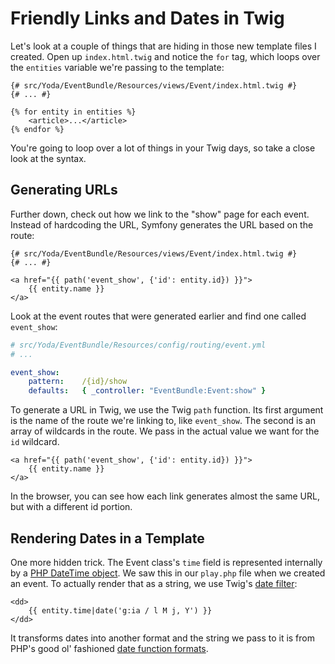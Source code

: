 # Friendly Links and Dates in Twig

Let's look at a couple of things that are hiding in those new template files
I created. Open up `index.html.twig` and notice the `for` tag, which
loops over the `entities` variable we're passing to the template:

```html+jinja
{# src/Yoda/EventBundle/Resources/views/Event/index.html.twig #}
{# ... #}

{% for entity in entities %}
    <article>...</article>
{% endfor %}
```

You're going to loop over a lot of things in your Twig days, so take a close
look at the syntax.

## Generating URLs

Further down, check out how we link to the "show" page for each event. Instead
of hardcoding the URL, Symfony generates the URL based on the route:

```html+jinja
{# src/Yoda/EventBundle/Resources/views/Event/index.html.twig #}
{# ... #}

<a href="{{ path('event_show', {'id': entity.id}) }}">
    {{ entity.name }}
</a>
```

Look at the event routes that were generated earlier and find one called
`event_show`:

```yaml
# src/Yoda/EventBundle/Resources/config/routing/event.yml
# ...

event_show:
    pattern:    /{id}/show
    defaults:   { _controller: "EventBundle:Event:show" }
```

To generate a URL in Twig, we use the Twig `path` function.
Its first  argument is the name of the route we're linking to, like `event_show`.
The second is an array of wildcards in the route. We pass in the actual value
we want for the `id` wildcard.

```html+jinja
<a href="{{ path('event_show', {'id': entity.id}) }}">
    {{ entity.name }}
</a>
```

In the browser, you can see how each link generates almost the same URL, but
with a different id portion.

## Rendering Dates in a Template

One more hidden trick. The Event class's `time` field is represented
internally by a [PHP DateTime object][PHP DateTime object]. We saw this in our `play.php` file
when we created an event. To actually render that as a string, we use Twig's
[date filter][date filter]:

```html+jinja
<dd>
    {{ entity.time|date('g:ia / l M j, Y') }}
</dd>
```

It transforms dates into another format and the string we pass to it is from
PHP's good ol' fashioned [date function formats][date function formats].

[PHP DateTime object]: http://www.php.net/manual/en/class.datetime.php
[date filter]: http://twig.sensiolabs.org/doc/filters/date.html
[date function formats]: http://www.php.net/manual/en/function.date.php
